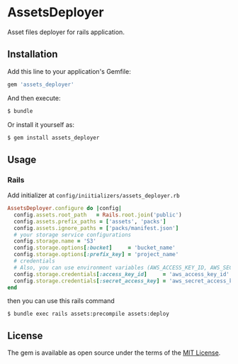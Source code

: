 # AssetsDeployer
Asset files deployer for rails application.

## Installation
Add this line to your application's Gemfile:

```ruby
gem 'assets_deployer'
```

And then execute:
```bash
$ bundle
```

Or install it yourself as:
```bash
$ gem install assets_deployer
```

## Usage

### Rails
Add initializer at `config/iniitializers/assets_deployer.rb`
```rb
AssetsDeployer.configure do |config|
  config.assets.root_path   = Rails.root.join('public')
  config.assets.prefix_paths = ['assets', 'packs']
  config.assets.ignore_paths = ['packs/manifest.json']
  # your storage service configurations
  config.storage.name = 'S3'
  config.storage.options[:bucket]     = 'bucket_name'
  config.storage.options[:prefix_key] = 'project_name'
  # credentials
  # Also, you can use environment variables (AWS_ACCESS_KEY_ID, AWS_SECRET_ACCESS_KEY) or instance profile credentials
  config.storage.credentials[:access_key_id]     = 'aws_access_key_id'
  config.storage.credentials[:secret_access_key] = 'aws_secret_access_key'
end
```

then you can use this rails command
```console
$ bundle exec rails assets:precompile assets:deploy
```

## License
The gem is available as open source under the terms of the [MIT License](http://opensource.org/licenses/MIT).
